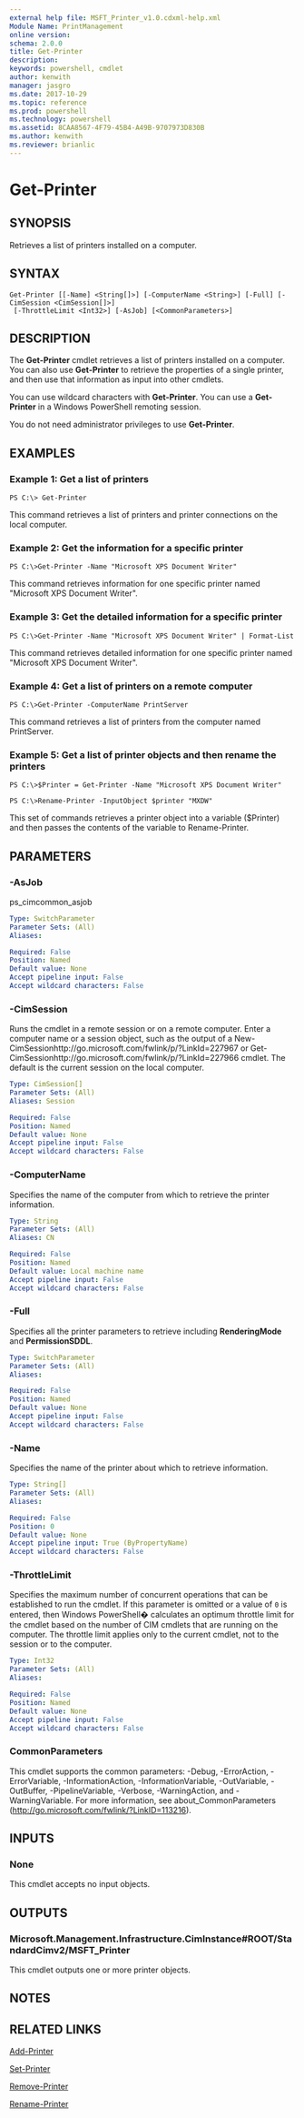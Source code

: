 ```yaml
---
external help file: MSFT_Printer_v1.0.cdxml-help.xml
Module Name: PrintManagement
online version: 
schema: 2.0.0
title: Get-Printer
description: 
keywords: powershell, cmdlet
author: kenwith
manager: jasgro
ms.date: 2017-10-29
ms.topic: reference
ms.prod: powershell
ms.technology: powershell
ms.assetid: 8CAA8567-4F79-45B4-A49B-9707973D830B
ms.author: kenwith
ms.reviewer: brianlic
---
```


# Get-Printer

## SYNOPSIS
Retrieves a list of printers installed on a computer.

## SYNTAX

```
Get-Printer [[-Name] <String[]>] [-ComputerName <String>] [-Full] [-CimSession <CimSession[]>]
 [-ThrottleLimit <Int32>] [-AsJob] [<CommonParameters>]
```

## DESCRIPTION
The **Get-Printer** cmdlet retrieves a list of printers installed on a computer.
You can also use **Get-Printer** to retrieve the properties of a single printer, and then use that information as input into other cmdlets.

You can use wildcard characters with **Get-Printer**.
You can use a **Get-Printer** in a Windows PowerShell remoting session.

You do not need administrator privileges to use **Get-Printer**.

## EXAMPLES

### Example 1: Get a list of printers
```
PS C:\> Get-Printer
```

This command retrieves a list of printers and printer connections on the local computer.

### Example 2: Get the information for a specific printer
```
PS C:\>Get-Printer -Name "Microsoft XPS Document Writer"
```

This command retrieves information for one specific printer named "Microsoft XPS Document Writer".

### Example 3: Get the detailed information for a specific printer
```
PS C:\>Get-Printer -Name "Microsoft XPS Document Writer" | Format-List
```

This command retrieves detailed information for one specific printer named "Microsoft XPS Document Writer".

### Example 4: Get a list of printers on a remote computer
```
PS C:\>Get-Printer -ComputerName PrintServer
```

This command retrieves a list of printers from the computer named PrintServer.

### Example 5: Get a list of printer objects and then rename the printers
```
PS C:\>$Printer = Get-Printer -Name "Microsoft XPS Document Writer"

PS C:\>Rename-Printer -InputObject $printer "MXDW"
```

This set of commands retrieves a printer object into a variable ($Printer) and then passes the contents of the variable to Rename-Printer.

## PARAMETERS

### -AsJob
ps_cimcommon_asjob

```yaml
Type: SwitchParameter
Parameter Sets: (All)
Aliases: 

Required: False
Position: Named
Default value: None
Accept pipeline input: False
Accept wildcard characters: False
```

### -CimSession
Runs the cmdlet in a remote session or on a remote computer.
Enter a computer name or a session object, such as the output of a New-CimSessionhttp://go.microsoft.com/fwlink/p/?LinkId=227967 or Get-CimSessionhttp://go.microsoft.com/fwlink/p/?LinkId=227966 cmdlet.
The default is the current session on the local computer.

```yaml
Type: CimSession[]
Parameter Sets: (All)
Aliases: Session

Required: False
Position: Named
Default value: None
Accept pipeline input: False
Accept wildcard characters: False
```

### -ComputerName
Specifies the name of the computer from which to retrieve the printer information.

```yaml
Type: String
Parameter Sets: (All)
Aliases: CN

Required: False
Position: Named
Default value: Local machine name
Accept pipeline input: False
Accept wildcard characters: False
```

### -Full
Specifies all the printer parameters to retrieve including **RenderingMode** and **PermissionSDDL**.

```yaml
Type: SwitchParameter
Parameter Sets: (All)
Aliases: 

Required: False
Position: Named
Default value: None
Accept pipeline input: False
Accept wildcard characters: False
```

### -Name
Specifies the name of the printer about which to retrieve information.

```yaml
Type: String[]
Parameter Sets: (All)
Aliases: 

Required: False
Position: 0
Default value: None
Accept pipeline input: True (ByPropertyName)
Accept wildcard characters: False
```

### -ThrottleLimit
Specifies the maximum number of concurrent operations that can be established to run the cmdlet.
If this parameter is omitted or a value of `0` is entered, then Windows PowerShell� calculates an optimum throttle limit for the cmdlet based on the number of CIM cmdlets that are running on the computer.
The throttle limit applies only to the current cmdlet, not to the session or to the computer.

```yaml
Type: Int32
Parameter Sets: (All)
Aliases: 

Required: False
Position: Named
Default value: None
Accept pipeline input: False
Accept wildcard characters: False
```

### CommonParameters
This cmdlet supports the common parameters: -Debug, -ErrorAction, -ErrorVariable, -InformationAction, -InformationVariable, -OutVariable, -OutBuffer, -PipelineVariable, -Verbose, -WarningAction, and -WarningVariable. For more information, see about_CommonParameters (http://go.microsoft.com/fwlink/?LinkID=113216).

## INPUTS

### None
This cmdlet accepts no input objects.

## OUTPUTS

### Microsoft.Management.Infrastructure.CimInstance#ROOT/StandardCimv2/MSFT_Printer
This cmdlet outputs one or more printer objects.

## NOTES

## RELATED LINKS

[Add-Printer](./Add-Printer.md)

[Set-Printer](./Set-Printer.md)

[Remove-Printer](./Remove-Printer.md)

[Rename-Printer](./Rename-Printer.md)

